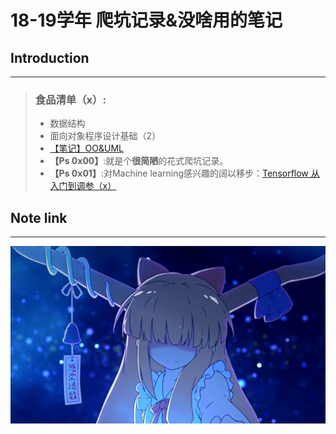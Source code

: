# 18-19学年 爬坑记录&没啥用的笔记
## Introduction
***
> ### 食品清单（x）:
> - 数据结构
> - 面向对象程序设计基础（2）
> - [【笔记】OO&UML](https://github.com/HanyuuFurude/18-19-CodeWorks/tree/master/OO&UML)
> - **【Ps 0x00】**:就是个**很简陋**的花式爬坑记录。
> - **【Ps 0x01】**:对Machine learning感兴趣的阔以移步：[Tensorflow 从入门到调参（x）](https://github.com/Hanyuu-Furude/TensorflowStudy)
## Note link
***
![Suika](Suika.png)